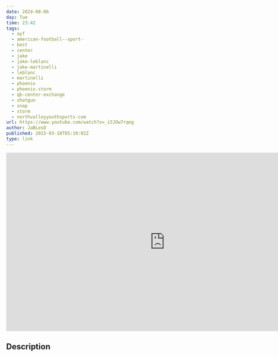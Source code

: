 ```yaml
---
date: 2024-08-06
day: Tue
time: 23:42
tags:
  - ayf
  - american-football--sport-
  - best
  - center
  - jake
  - jake-leblanc
  - jake-martinelli
  - leblanc
  - martinelli
  - phoenix
  - phoenix-storm
  - qb-center-exchange
  - shotgun
  - snap
  - storm
  - northvalleyyouthsports-com
url: https://www.youtube.com/watch?v=_i5JOw7rqeg
author: JaBLesD
published: 2015-03-18T05:10:02Z
type: link
---
```


<iframe width="854" height="480" src="https://www.youtube.com/embed/_i5JOw7rqeg" frameborder="0" allowfullscreen></iframe>

## Description
